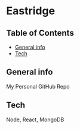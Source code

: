 # Eastridge

## Table of Contents
* [General info](#general-info)
* [Tech](#Tech)

## General info
My Personal GitHub Repo 

## Tech
Node, React, MongoDB 